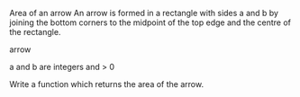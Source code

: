 Area of an arrow
An arrow is formed in a rectangle with sides a and b by joining the bottom corners to the midpoint of the top edge and the centre of the rectangle.

arrow

a and b are integers and > 0

Write a function which returns the area of the arrow.
